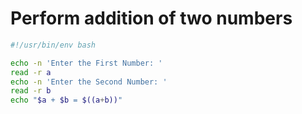 # Perform addition of two numbers

```bash
#!/usr/bin/env bash

echo -n 'Enter the First Number: '
read -r a
echo -n 'Enter the Second Number: '
read -r b
echo "$a + $b = $((a+b))"
```
